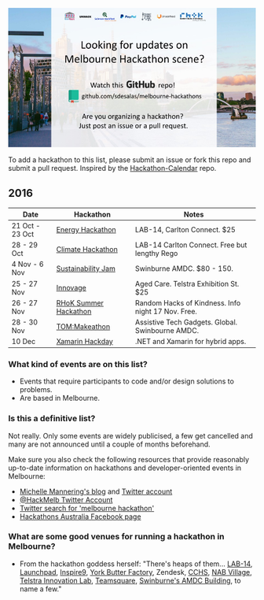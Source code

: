 ![Melbourne Hackathons](melbourne-hackathons.jpg)

To add a hackathon to this list, please submit an issue or fork this repo and submit a pull request. Inspired by the [Hackathon-Calendar](https://github.com/japacible/Hackathon-Calendar) repo.

## 2016

| Date            | Hackathon                                                | Notes            |
| --------------- | -------------------------------------------------------- | --------------------- |
| 21 Oct - 23 Oct | [Energy Hackathon](https://www.eventbrite.com.au/e/energy-hackathon-tickets-27966888717?aff=es2) | LAB-14, Carlton Connect. $25 |
| 28 - 29 Oct | [Climate Hackathon](http://www.eucentre.unimelb.edu.au/events/melbourne-climathon-challenge-2016/) | LAB-14 Carlton Connect. Free but lengthy Rego | 
| 4 Nov - 6 Nov | [Sustainability Jam](https://www.eventbrite.com/e/sustainability-jam-melbourne-2016-tickets-27673751937?aff=es2) | Swinburne AMDC. $80 - 150.|
| 25 - 27 Nov | [Innovage](http://innovage.org.au/) | Aged Care. Telstra Exhibition St. $25 |
| 26 - 27 Nov | [RHoK Summer Hackathon](http://www.rhokaustralia.org/melbourne/) | Random Hacks of Kindness. Info night 17 Nov. Free. |
| 28 - 30 Nov | [TOM:Makeathon](http://aus.tomglobal.org/) | Assistive Tech Gadgets. Global. Swinbourne AMDC. |
| 10 Dec    | [Xamarin Hackday](http://xamarinhackday.com/melbourne/)  | .NET and Xamarin for hybrid apps.   |

### What kind of events are on this list?

- Events that require participants to code and/or design solutions to problems.
- Are based in Melbourne.

### Is this a definitive list?

Not really.  Only some events are widely publicised, a few get cancelled and many are not announced until a couple of months beforehand. 

Make sure you also check the following resources that provide reasonably up-to-date information on hackathons and developer-oriented events in Melbourne:

- [Michelle Mannering's blog](https://hackathongoddess.wordpress.com/) and [Twitter account](https://twitter.com/MishManners/)
- [@HackMelb Twitter Account](https://twitter.com/HackMelb)
- [Twitter search for 'melbourne hackathon'](https://twitter.com/search?q=melbourne%20hackathon&src=typd)
- [Hackathons Australia Facebook page](https://www.facebook.com/groups/hackathonsaustralia/)

### What are some good venues for running a hackathon in Melbourne?

- From the hackathon goddess herself: "There's heaps of them... [LAB-14](http://www.carltonconnect.com.au/about/lab-14/), [Launchpad](http://www.launchpadcentre.com/), [Inspire9](http://inspire9.com/), [York Butter Factory](http://yorkbutterfactory.com/), Zendesk, [CCHS](http://www.hackmelbourne.org/), [NAB Village](http://www.nabvillage.com.au/), [Telstra Innovation Lab](http://exchange.telstra.com.au/2016/04/22/local-innovators-re-think-reality-at-it-hackathon/), [Teamsquare](https://teamsquare.co/), [Swinburne's AMDC Building](http://www.swinburne.edu.au/research/strengths-achievements/contact-us/), to name a few."

